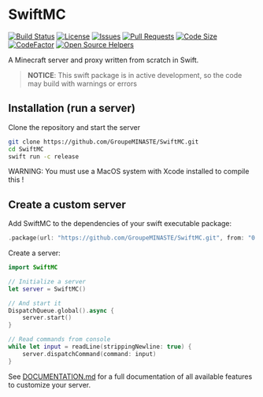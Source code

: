 # SwiftMC

[![Build Status](https://travis-ci.com/GroupeMINASTE/SwiftMC.svg?token=oK8ceAyYNdbxPjHsz2xq&branch=master)](https://travis-ci.com/GroupeMINASTE/SwiftMC)
[![License](https://img.shields.io/github/license/GroupeMINASTE/SwiftMC)](LICENSE)
[![Issues](https://img.shields.io/github/issues/GroupeMINASTE/SwiftMC)]()
[![Pull Requests](https://img.shields.io/github/issues-pr/GroupeMINASTE/SwiftMC)]()
[![Code Size](https://img.shields.io/github/languages/code-size/GroupeMINASTE/SwiftMC)]()
[![CodeFactor](https://www.codefactor.io/repository/github/groupeminaste/swiftmc/badge)](https://www.codefactor.io/repository/github/groupeminaste/swiftmc)
[![Open Source Helpers](https://www.codetriage.com/groupeminaste/swiftmc/badges/users.svg)](https://www.codetriage.com/groupeminaste/swiftmc)

A Minecraft server and proxy written from scratch in Swift.

> **NOTICE**: This swift package is in active development, so the code may build with warnings or errors

## Installation (run a server)

Clone the repository and start the server

```bash
git clone https://github.com/GroupeMINASTE/SwiftMC.git
cd SwiftMC
swift run -c release
```
WARNING: You must use a MacOS system with Xcode installed to compile this !


## Create a custom server

Add SwiftMC to the dependencies of your swift executable package:

```swift
.package(url: "https://github.com/GroupeMINASTE/SwiftMC.git", from: "0.0.1")
```

Create a server:

```swift
import SwiftMC

// Initialize a server
let server = SwiftMC()

// And start it
DispatchQueue.global().async {
    server.start()
}

// Read commands from console
while let input = readLine(strippingNewline: true) {
    server.dispatchCommand(command: input)
}
```

See [DOCUMENTATION.md](DOCUMENTATION.md) for a full documentation of all available features to customize your server.
